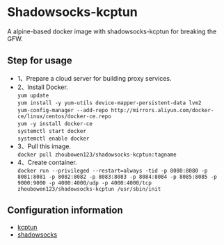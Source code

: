 # Shadowsocks-kcptun
A alpine-based docker image with shadowsocks-kcptun for breaking the GFW.

## Step for usage
- 1、Prepare a cloud server for building proxy services.
- 2、Install Docker.<br>
  `yum update`<br>
  `yum install -y yum-utils device-mapper-persistent-data lvm2`<br>
  `yum-config-manager --add-repo http://mirrors.aliyun.com/docker-ce/linux/centos/docker-ce.repo`<br>
  `yum -y install docker-ce`<br>
  `systemctl start docker`<br>
  `systemctl enable docker`<br>
- 3、Pull this image.<br>
   `docker pull zhoubowen123/shadowsocks-kcptun:tagname`
- 4、Create container.<br>
  `docker run --privileged --restart=always -tid -p 8080:8080 -p 8081:8081 -p 8082:8082 -p 8083:8083 -p 8084:8084 -p 8085:8085 -p 9000:9000 -p 4000:4000/udp -p 4000:4000/tcp zhoubowen123/shadowsocks-kcptun /usr/sbin/init `

## Configuration information
- [kcptun](./script/kcptun.json)
-  [shadowsocks](./script/shadowsocks.json)